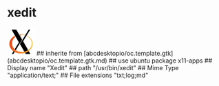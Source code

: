 # xedit
<img src='icons/xedit.svg' height='64px' width='64px'>
## inherite from
[abcdesktopio/oc.template.gtk](abcdesktopio/oc.template.gtk.md)
## use ubuntu package
x11-apps
## Display name
"Xedit"
## path
"/usr/bin/xedit"
## Mime Type
"application/text;"
## File extensions
"txt;log;md"
